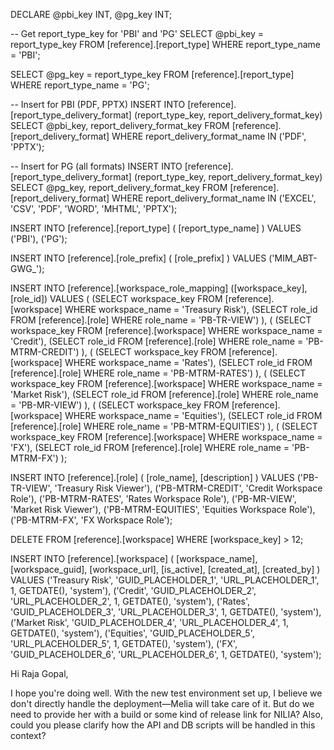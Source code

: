 DECLARE @pbi_key INT, @pg_key INT;

-- Get report_type_key for 'PBI' and 'PG'
SELECT @pbi_key = report_type_key
FROM [reference].[report_type]
WHERE report_type_name = 'PBI';

SELECT @pg_key = report_type_key
FROM [reference].[report_type]
WHERE report_type_name = 'PG';

-- Insert for PBI (PDF, PPTX)
INSERT INTO [reference].[report_type_delivery_format] (report_type_key, report_delivery_format_key)
SELECT @pbi_key, report_delivery_format_key
FROM [reference].[report_delivery_format]
WHERE report_delivery_format_name IN ('PDF', 'PPTX');

-- Insert for PG (all formats)
INSERT INTO [reference].[report_type_delivery_format] (report_type_key, report_delivery_format_key)
SELECT @pg_key, report_delivery_format_key
FROM [reference].[report_delivery_format]
WHERE report_delivery_format_name IN ('EXCEL', 'CSV', 'PDF', 'WORD', 'MHTML', 'PPTX');







INSERT INTO [reference].[report_type] (
    [report_type_name]
)
VALUES
('PBI'),
('PG');



INSERT INTO [reference].[role_prefix] (
    [role_prefix]
)
VALUES
('MIM_ABT-GWG_');




INSERT INTO [reference].[workspace_role_mapping] ([workspace_key], [role_id])
VALUES
(
    (SELECT workspace_key FROM [reference].[workspace] WHERE workspace_name = 'Treasury Risk'),
    (SELECT role_id FROM [reference].[role] WHERE role_name = 'PB-TR-VIEW')
),
(
    (SELECT workspace_key FROM [reference].[workspace] WHERE workspace_name = 'Credit'),
    (SELECT role_id FROM [reference].[role] WHERE role_name = 'PB-MTRM-CREDIT')
),
(
    (SELECT workspace_key FROM [reference].[workspace] WHERE workspace_name = 'Rates'),
    (SELECT role_id FROM [reference].[role] WHERE role_name = 'PB-MTRM-RATES')
),
(
    (SELECT workspace_key FROM [reference].[workspace] WHERE workspace_name = 'Market Risk'),
    (SELECT role_id FROM [reference].[role] WHERE role_name = 'PB-MR-VIEW')
),
(
    (SELECT workspace_key FROM [reference].[workspace] WHERE workspace_name = 'Equities'),
    (SELECT role_id FROM [reference].[role] WHERE role_name = 'PB-MTRM-EQUITIES')
),
(
    (SELECT workspace_key FROM [reference].[workspace] WHERE workspace_name = 'FX'),
    (SELECT role_id FROM [reference].[role] WHERE role_name = 'PB-MTRM-FX')
);








INSERT INTO [reference].[role] (
    [role_name],
    [description]
)
VALUES
('PB-TR-VIEW',       'Treasury Risk Viewer'),
('PB-MTRM-CREDIT',   'Credit Workspace Role'),
('PB-MTRM-RATES',    'Rates Workspace Role'),
('PB-MR-VIEW',       'Market Risk Viewer'),
('PB-MTRM-EQUITIES', 'Equities Workspace Role'),
('PB-MTRM-FX',       'FX Workspace Role');





DELETE FROM [reference].[workspace]
WHERE [workspace_key] > 12;



INSERT INTO [reference].[workspace] (
    [workspace_name],
    [workspace_guid],
    [workspace_url],
    [is_active],
    [created_at],
    [created_by]
)
VALUES
('Treasury Risk', 'GUID_PLACEHOLDER_1', 'URL_PLACEHOLDER_1', 1, GETDATE(), 'system'),
('Credit',        'GUID_PLACEHOLDER_2', 'URL_PLACEHOLDER_2', 1, GETDATE(), 'system'),
('Rates',         'GUID_PLACEHOLDER_3', 'URL_PLACEHOLDER_3', 1, GETDATE(), 'system'),
('Market Risk',   'GUID_PLACEHOLDER_4', 'URL_PLACEHOLDER_4', 1, GETDATE(), 'system'),
('Equities',      'GUID_PLACEHOLDER_5', 'URL_PLACEHOLDER_5', 1, GETDATE(), 'system'),
('FX',            'GUID_PLACEHOLDER_6', 'URL_PLACEHOLDER_6', 1, GETDATE(), 'system');







Hi Raja Gopal,

I hope you're doing well. With the new test environment set up, I believe we don't directly handle the deployment—Melia will take care of it. But do we need to provide her with a build or some kind of release link for NILIA? Also, could you please clarify how the API and DB scripts will be handled in this context?